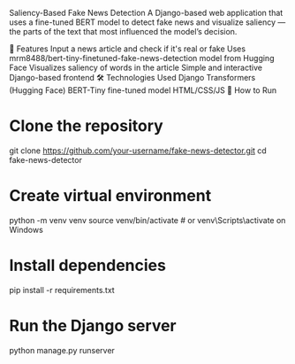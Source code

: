 Saliency-Based Fake News Detection
A Django-based web application that uses a fine-tuned BERT model to detect fake news and visualize saliency — the parts of the text that most influenced the model’s decision.

🚀 Features
Input a news article and check if it's real or fake
Uses mrm8488/bert-tiny-finetuned-fake-news-detection model from Hugging Face
Visualizes saliency of words in the article
Simple and interactive Django-based frontend
🛠️ Technologies Used
Django
Transformers (Hugging Face)
BERT-Tiny fine-tuned model
HTML/CSS/JS
🧪 How to Run
# Clone the repository
git clone https://github.com/your-username/fake-news-detector.git
cd fake-news-detector

# Create virtual environment
python -m venv venv
source venv/bin/activate  # or venv\Scripts\activate on Windows

# Install dependencies
pip install -r requirements.txt

# Run the Django server
python manage.py runserver
